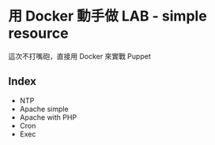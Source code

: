 # 用 Docker 動手做 LAB - simple resource

這次不打嘴砲，直接用 Docker 來實戰 Puppet

## Index

- NTP
- Apache simple
- Apache with PHP
- Cron
- Exec
